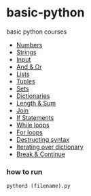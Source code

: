 # basic-python
basic python courses
- [Numbers](https://github.com/aziz-alqudsy/basic-python/blob/master/numbers.py)
- [Strings](https://github.com/aziz-alqudsy/basic-python/blob/master/strings.py)
- [Input](https://github.com/aziz-alqudsy/basic-python/blob/master/input.py)
- [And & Or](https://github.com/aziz-alqudsy/basic-python/blob/master/and-or.py)
- [Lists](https://github.com/aziz-alqudsy/basic-python/blob/master/lists.py)
- [Tuples](https://github.com/aziz-alqudsy/basic-python/blob/master/tuples.py)
- [Sets](https://github.com/aziz-alqudsy/basic-python/blob/master/sets.py)
- [Dictionaries](https://github.com/aziz-alqudsy/basic-python/blob/master/dictionaries.py)
- [Length & Sum](https://github.com/aziz-alqudsy/basic-python/blob/master/length-sum.py)
- [Join](https://github.com/aziz-alqudsy/basic-python/blob/master/join.py)
- [If Statements](https://github.com/aziz-alqudsy/basic-python/blob/master/if.py)
- [While loops](https://github.com/aziz-alqudsy/basic-python/blob/master/while.py)
- [For loops](https://github.com/aziz-alqudsy/basic-python/blob/master/for.py)
- [Destructing syntax](https://github.com/aziz-alqudsy/basic-python/blob/master/destructuring_syntax.py)
- [Iterating over dictionary](https://github.com/aziz-alqudsy/basic-python/blob/master/iterating_dictionary.py)
- [Break & Continue](https://github.com/aziz-alqudsy/basic-python/blob/master/break-continue.py)

### how to run
```
python3 (filename).py
```